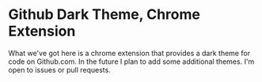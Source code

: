 # Github Dark Theme, Chrome Extension

What we've got here is a chrome extension that provides a dark theme for code on Github.com. In the future I plan to add some additional themes. I'm open to issues or pull requests.
